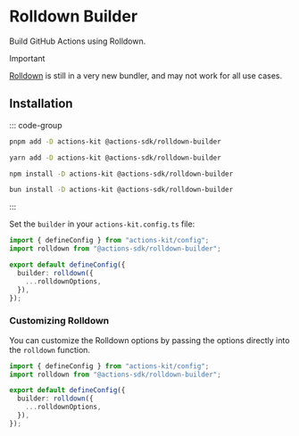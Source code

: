 # Rolldown Builder

Build GitHub Actions using Rolldown.

> [!IMPORTANT]  
> [Rolldown](https://rolldown.rs) is still in a very new bundler, and may not work for all use cases.

## Installation

::: code-group

```bash [pnpm]
pnpm add -D actions-kit @actions-sdk/rolldown-builder
```

```bash [yarn]
yarn add -D actions-kit @actions-sdk/rolldown-builder
```

```bash [npm]
npm install -D actions-kit @actions-sdk/rolldown-builder
```

```bash [bun]
bun install -D actions-kit @actions-sdk/rolldown-builder
```

:::

Set the `builder` in your `actions-kit.config.ts` file:

```ts [actions-kit.config.ts]
import { defineConfig } from "actions-kit/config";
import rolldown from "@actions-sdk/rolldown-builder";

export default defineConfig({
  builder: rolldown({
    ...rolldownOptions,
  }),
});
```

### Customizing Rolldown

You can customize the Rolldown options by passing the options directly into the `rolldown` function.

```ts [actions-kit.config.ts]
import { defineConfig } from "actions-kit/config";
import rolldown from "@actions-sdk/rolldown-builder";

export default defineConfig({
  builder: rolldown({
    ...rolldownOptions,
  }),
});
```
